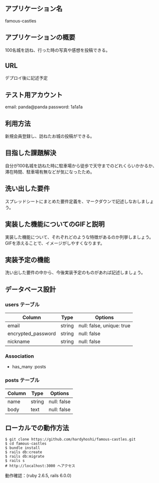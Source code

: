 ## アプリケーション名
famous-castles

## アプリケーションの概要
100名城を訪ね、行った時の写真や感想を投稿できる。

## URL
デプロイ後に記述予定

## テスト用アカウント
email: panda@panda
password: 1a1a1a

## 利用方法
新規会員登録し、訪ねたお城の投稿ができる。

## 目指した課題解決
自分が100名城を訪ねた時に駐車場から徒歩で天守までのどれくらいかかるか、滞在時間、駐車場有無などが気になったため。

## 洗い出した要件
スプレッドシートにまとめた要件定義を、マークダウンで記述しなおしましょう。

## 実装した機能についてのGIFと説明
実装した機能について、それぞれどのような特徴があるのか列挙しましょう。GIFを添えることで、イメージがしやすくなります。

## 実装予定の機能
洗い出した要件の中から、今後実装予定のものがあれば記述しましょう。

## データベース設計

### users テーブル
| Column             | Type   | Options     |
| ------------------ | ------ | ----------- |
| email              | string | null: false, unique: true |
| encrypted_password | string | null: false |
| nickname           | string | null: false |

### Association
- has_many :posts

### posts テーブル
| Column             | Type   | Options     |
| ------------------ | ------ | ----------- |
| name               | string | null: false |
| body               | text   | null: false |

## ローカルでの動作方法
```
$ git clone https://github.com/hardyhoshi/famous-castles.git
$ cd famous-castles
$ bundle install
$ rails db:create
$ rails db:migrate
$ rails s
# http://localhost:3000 へアクセス
```
動作確認：(ruby 2.6.5, rails 6.0.0) 